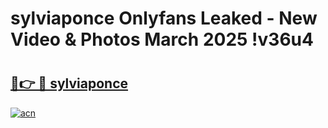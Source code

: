 # sylviaponce Onlyfans Leaked - New Video & Photos March 2025 !v36u4

# <h2><a href="https://9f5ea8.iuczelnia.edu.pl?title=sylviaponce&ref=v36u4">🔗👉 🔴 sylviaponce</a></h2>

[![acn](https://github.com/user-attachments/assets/0f9c940e-d8b0-45ae-aac7-cd30a18b3e1c)](https://9f5ea8.iuczelnia.edu.pl?title=sylviaponce&ref=v36u4)

